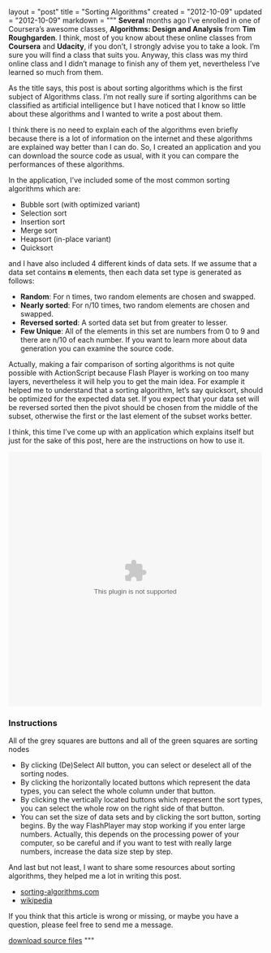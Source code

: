 layout = "post"
title = "Sorting Algorithms"
created = "2012-10-09"
updated = "2012-10-09"
markdown = """
**Several** months ago I’ve enrolled in one of Coursera’s awesome classes, **Algorithms: Design and Analysis** from **Tim Roughgarden**. I think, most of you know about these online classes from **Coursera** and **Udacity**, if you don’t, I strongly advise you to take a look. I’m sure you will find a class that suits you. Anyway, this class was my third online class and I didn’t manage to finish any of them yet, nevertheless I’ve learned so much from them.

As the title says, this post is about sorting algorithms which is the first subject of Algorithms class. I’m not really sure if sorting algorithms can be classified as artificial intelligence but I have noticed that I know so little about these algorithms and I wanted to write a post about them.

I think there is no need to explain each of the algorithms even briefly because there is a lot of information on the internet and these algorithms are explained way better than I can do. So, I created an application and you can download the source code as usual, with it you can compare the performances of these algorithms.

In the application, I’ve included some of the most common sorting algorithms which are:

* Bubble sort (with optimized variant)
* Selection sort
* Insertion sort
* Merge sort
* Heapsort (in-place variant)
* Quicksort

and I have also included 4 different kinds of data sets. If we assume that a data set contains **n** elements, then each data set type is generated as follows:

* **Random**: For n times, two random elements are chosen and swapped.
* **Nearly sorted**: For n/10 times, two random elements are chosen and swapped.
* **Reversed sorted**: A sorted data set but from greater to lesser.
* **Few Unique**: All of the elements in this set are numbers from 0 to 9 and there are n/10 of each number. If you want to learn more about data generation you can examine the source code.

Actually, making a fair comparison of sorting algorithms is not quite possible with ActionScript because Flash Player is working on too many layers, nevertheless it will help you to get the main idea. For example it helped me to understand that a sorting algorithm, let’s say quicksort, should be optimized for the expected data set. If you expect that your data set will be reversed sorted then the pivot should be chosen from the middle of the subset, otherwise the first or the last element of the subset works better.

I think, this time I’ve come up with an application which explains itself but just for the sake of this post, here are the instructions on how to use it.

<object width="500" height="500" data="/assets/2012/sorting_algorithms.swf"></object>

### Instructions
All of the grey squares are buttons and all of the green squares are sorting nodes

* By clicking (De)Select All button, you can select or deselect all of the sorting nodes.
* By clicking the horizontally located buttons which represent the data types, you can select the whole column under that button.
* By clicking the vertically located buttons which represent the sort types, you can select the whole row on the right side of that button.
* You can set the size of data sets and by clicking the sort button, sorting begins. By the way FlashPlayer may stop working if you enter large numbers. Actually, this depends on the processing power of your computer, so be careful and if you want to test with really large numbers, increase the data size step by step.
 
And last but not least, I want to share some resources about sorting algorithms, they helped me a lot in writing this post.

* [sorting-algorithms.com](http://www.sorting-algorithms.com)
* [wikipedia](http://en.wikipedia.org/wiki/Sorting_algorithm)

If you think that this article is wrong or missing, or maybe you have a question, please feel free to send me a message.

[download source files](/assets/2012/sorting_algorithms_source.zip)
"""
